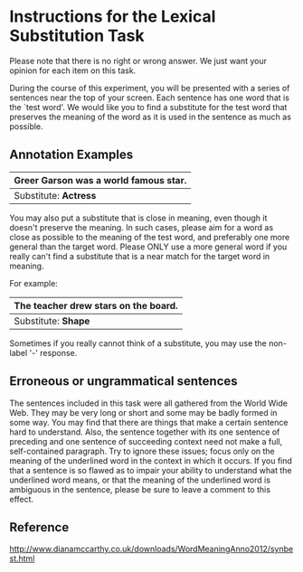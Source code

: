 # Instructions for the Lexical Substitution Task
Please note that there is no right or wrong answer. We just want your opinion for each item on this task.

During the course of this experiment, you will be presented with a series of sentences near the top of your screen. Each sentence has one word that is the `test word'. We would like you to find a substitute for the test word that preserves the meaning of the word as it is used in the sentence as much as possible.

## Annotation Examples

|Greer Garson was a world famous **star**. |
|------------------------------------------|
|Substitute: **Actress**                   |

You may also put a substitute that is close in meaning, even though it doesn't preserve the meaning. In such cases, please aim for a word as close as possible to the meaning of the test word, and preferably one more general than the target word. Please ONLY use a more general word if you really can't find a substitute that is a near match for the target word in meaning.

For example:

|The teacher drew **stars** on the board. |
|------------------------------------------|
|Substitute: **Shape**                   |

Sometimes if you really cannot think of a substitute, you may use the non-label '-' response.

## Erroneous or ungrammatical sentences
The sentences included in this task were all gathered from the World Wide Web. They may be very long or short and some may be badly formed in some way. You may find that there are things that make a certain sentence hard to understand. Also, the sentence together with its one sentence of preceding and one sentence of succeeding context need not make a full, self-contained paragraph. Try to ignore these issues; focus only on the meaning of the underlined word in the context in which it occurs. If you find that a sentence is so flawed as to impair your ability to understand what the underlined word means, or that the meaning of the underlined word is ambiguous in the sentence, please be sure to leave a comment to this effect.

## Reference
http://www.dianamccarthy.co.uk/downloads/WordMeaningAnno2012/synbest.html